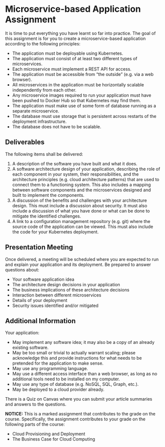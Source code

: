 # Microservice-based Application Assignment

It is time to put everything you have learnt so far into practice. The goal of this assignment is for you to create a microservice-based application according to the following principles:

- The application must be deployable using Kubernetes.
- The application must consist of at least two different types of microservices.
- Each microservice must implement a REST API for access.
- The application must be accessible from “the outside” (e.g. via a web browser).
- All microservices in the application must be horizontally scalable independently from each other.
- Any microservice images required to run your application must have been pushed to Docker Hub so that Kubernetes may find them.
- The application must make use of some form of database running as a separate microservice.
- The database must use storage that is persistent across restarts of the deployment infrastructure.
- The database does not have to be scalable.

## Deliverables

The following items shall be delivered:

1. A description of the software you have built and what it does.
2. A software architecture design of your application, describing the role of each component in your system, their responsibilities, and the architecture principles (e.g. cloud architecture patterns) that are used to connect them to a functioning system. This also includes a mapping between software components and the microservices designed and built to implement the components.
3. A discussion of the benefits and challenges with your architecture design. This must include a discussion about security. It must also include a discussion of what you have done or what can be done to mitigate the identified challenges.
4. A link to a configuration management repository (e.g. git) where the source code of the application can be viewed. This must also include the code for your Kubernetes deployment.

## Presentation Meeting

Once delivered, a meeting will be scheduled where you are expected to run and explain your application and its deployment. Be prepared to answer questions about:

- Your software application idea
- The architecture design decisions in your application
- The business implications of these architecture decisions
- Interaction between different microservices
- Details of your deployment
- Security issues identified and/or mitigated

## Additional Information

Your application:

- May implement any software idea; it may also be a copy of an already existing software.
- May be too small or trivial to actually warrant scaling; please acknowledge this and provide instructions for what needs to be pretended for the application to make sense.
- May use any programming language.
- May use a different access interface than a web browser, as long as no additional tools need to be installed on my computer.
- May use any type of database (e.g. NoSQL, SQL, Graph, etc.).
- May be deployed to a cloud provider already.

There is a Quiz on Canvas where you can submit your article summaries and answers to the questions.

**NOTICE:** This is a marked assignment that contributes to the grade on the course. Specifically, the assignment contributes to your grade on the following parts of the course:

- Cloud Provisioning and Deployment
- The Business Case for Cloud Computing
